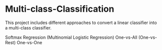# Multi-class-Classification

This project includes different approaches to convert a linear classifier into a multi-class classifier. 

Softmax Regression (Multinomial Logistic Regression)
One-vs-All (One-vs-Rest)
One-vs-One
